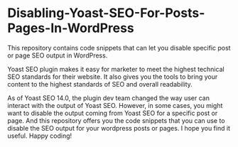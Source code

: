 # Disabling-Yoast-SEO-For-Posts-Pages-In-WordPress
This repository contains code snippets that can let you disable specific post or page SEO output in WordPress.

Yoast SEO plugin makes it easy for marketer to meet the highest technical SEO standards for their website. It also gives you the tools to bring your content to the highest standards of SEO and overall readability.

As of Yoast SEO 14.0, the plugin dev team changed the way user can interact with the output of Yoast SEO. However, in some cases, you might want to disable the output coming from Yoast SEO for a specific post or page. And this repository offers you the code snippets that you can use to disable the SEO output for your wordpress posts or pages. I hope you find it useful. Happy coding!
